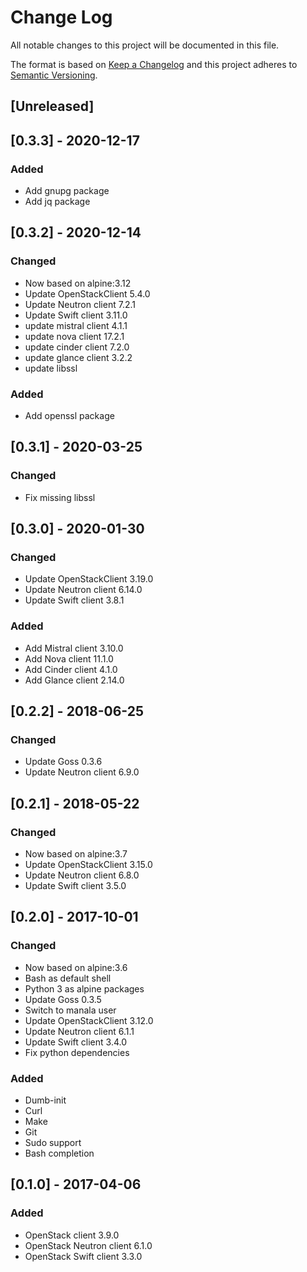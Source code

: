 # Change Log
All notable changes to this project will be documented in this file.

The format is based on [Keep a Changelog](http://keepachangelog.com/)
and this project adheres to [Semantic Versioning](http://semver.org/).

## [Unreleased]

## [0.3.3] - 2020-12-17
### Added
- Add gnupg package
- Add jq package

## [0.3.2] - 2020-12-14
### Changed
- Now based on alpine:3.12
- Update OpenStackClient 5.4.0
- Update Neutron client 7.2.1
- Update Swift client 3.11.0
- update mistral client 4.1.1
- update nova client 17.2.1
- update cinder client 7.2.0
- update glance client 3.2.2
- update libssl

### Added
- Add openssl package

## [0.3.1] - 2020-03-25
### Changed
- Fix missing libssl

## [0.3.0] - 2020-01-30
### Changed
- Update OpenStackClient 3.19.0
- Update Neutron client 6.14.0
- Update Swift client 3.8.1

### Added
- Add Mistral client 3.10.0
- Add Nova client 11.1.0
- Add Cinder client 4.1.0
- Add Glance client 2.14.0

## [0.2.2] - 2018-06-25
### Changed
- Update Goss 0.3.6
- Update Neutron client 6.9.0

## [0.2.1] - 2018-05-22
### Changed
- Now based on alpine:3.7
- Update OpenStackClient 3.15.0
- Update Neutron client 6.8.0
- Update Swift client 3.5.0

## [0.2.0] - 2017-10-01
### Changed
- Now based on alpine:3.6
- Bash as default shell
- Python 3 as alpine packages
- Update Goss 0.3.5
- Switch to manala user
- Update OpenStackClient 3.12.0
- Update Neutron client 6.1.1
- Update Swift client 3.4.0
- Fix python dependencies

### Added
- Dumb-init
- Curl
- Make
- Git
- Sudo support
- Bash completion

## [0.1.0] - 2017-04-06
### Added
- OpenStack client 3.9.0
- OpenStack Neutron client 6.1.0
- OpenStack Swift client 3.3.0
